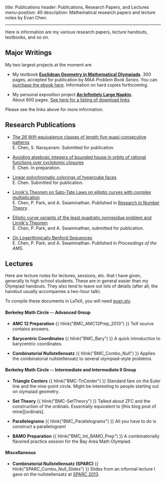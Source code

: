 title: Publications
header: Publications, Research Papers, and Lectures
menu-position: 40
description: Mathematical research papers and lecture notes by Evan Chen.


---

Here is information are my various research papers,
lecture handouts, textbooks, and so on.

## Major Writings
My two largest projects at the moment are

* My textbook [**Euclidean Geometry in Mathematical Olympiads**](geombook.html).
  300 pages, accepted for publication by *MAA Problem Book Series*.
  You can [purchase the ebook here][ebook].
  Information on hard copies forthcoming.
  
* My personal exposition project [**An Infinitely Large Napkin**](napkin.html).  
  About 600 pages. [See here for a listing of download links][wpnapkin].
  

Please see the links above for more information.


## Research Publications

* [The 26 Wilf-equivalence classes of length five quasi-consecutive patterns][wilf]
  <br>
  E. Chen, S. Narayanam. Submitted for publication.

* [Avoiding algebraic integers of bounded house in orbits of rational functions over cyclotomic closures][house]
  <br>
  E. Chen. In preparation.

* [Linear polychromatic colorings of hypercube faces][hypercube]
  <br>
  E. Chen. Submitted for publication.

* [Linnik's Theorem on Sato-Tate Laws on elliptic curves with complex multiplication][linnik]
  <br>
  E. Chen, P. Park, and A. Swaminathan.
  Published in [Research in Number Theory][rnut-link].
  
* [Elliptic curve variants of the least quadratic nonresidue problem and Linnik's Theorem][grh]
  <br>
  E. Chen, P. Park, and A. Swaminathan, submitted for publication. 
  
* [On Logarithmically Benford Sequences][benford]
  <br>
  E. Chen, P. Park, and A. Swaminathan. Published in *Proceedings of the AMS*.


## Lectures
Here are lecture notes for lectures, sessions, etc. that I have given, generally to high school students.
These are in general easier than my Olympiad handouts.
They also tend to leave out lots of details (after all, the handout usually accompanies a two-hour talk).

To compile these documents in LaTeX, you will need [evan.sty][evan.sty].

#### Berkeley Math Circle -- Advanced Group
* <b>AMC 12 Preparation</b> {{ hlink("BMC_AMC12Prep_2013") }}
  TeX source contains answers.

* <b>Barycentric Coordinates</b> {{ hlink("BMC_Bary") }}
  A quick introduction to barycentric coordinates.

* <b>Combinatorial Nullstellensatz</b> {{ hlink("BMC_Combo_Null") }}
  Applies the combinatorial nullstellensatz to several olympiad-style problems.

#### Berkeley Math Circle -- Intermediate and Intermediate II Group
* <b>Triangle Centers</b> {{ hlink("BMC-TriCenter") }}
  Standard fare on the Euler line and the nine-point circle.
  Might be interesting to people starting out on olympiad geometry.

* <b>Set Theory</b> {{ hlink("BMC-SetTheory") }}
  Talked about ZFC and the construction of the ordinals.
  Essentially equivalent to [this blog post of mine][ordinals].

* <b>Parallelograms</b> {{ hlink("BMC_Parallelograms") }}
  All you have to do is construct a parallelogram!

* <b>BAMO Preparation</b> {{ hlink("BMC_Int_BAMO_Prep") }}
  A combinatorially flavored practice session for the Bay Area Math Olympiad.

#### Miscellaneous
* <b>Combinatorial Nullstellensatz (SPARC)</b> {{ hlink("SPARC_Combo_Null_Slides") }}
  Slides from an informal lecture I gave on the nullstellensatz at [SPARC 2013][sparc].


[ordinal]: https://usamo.wordpress.com/2014/11/18/set-theory-part-2-constructing-the-ordinals/
[sparc]: http://www.sparc-camp.org
[evan.sty]: https://github.com/vEnhance/dotfiles/blob/master/texmf/tex/latex/evan/evan.sty
[ebook]: http://www.maa.org/ebooks/EGMO
[wpnapkin]: https://usamo.wordpress.com/napkin/

[linnik]: http://arxiv.org/pdf/1506.09170
[benford]: http://arxiv.org/pdf/1507.02629
[grh]: http://arxiv.org/pdf/1507.07122
[house]: http://arxiv.org/pdf/1608.04146
[hypercube]: http://arxiv.org/pdf/1609.01247
[wilf]: https://arxiv.org/pdf/1609.04626


[rnut-link]: http://link.springer.com/article/10.1007/s40993-015-0028-0
